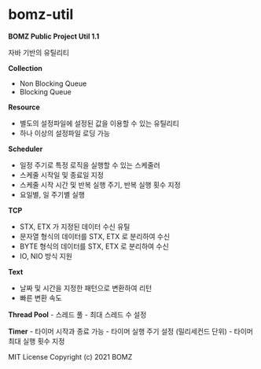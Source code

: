 # bomz-util

**BOMZ Public Project Util 1.1**

자바 기반의 유틸리티


**Collection**
   - Non Blocking Queue
   - Blocking Queue

**Resource**
   - 별도의 설정파일에 설정된 값을 이용할 수 있는 유틸리티
   - 하나 이상의 설정파일 로딩 가능

**Scheduler**
   - 일정 주기로 특정 로직을 실행할 수 있는 스케줄러
   - 스케줄 시작일 및 종료일 지정
   - 스케줄 시작 시간 및 반복 실행 주기, 반복 실행 횟수 지정
   - 요일별, 일 주기별 실행

**TCP**
   - STX, ETX 가 지정된 데이터 수신 유틸
   - 문자열 형식의 데이터를 STX, ETX 로 분리하여 수신
   - BYTE 형식의 데이터를 STX, ETX 로 분리하여 수신
   - IO, NIO 방식 지원

**Text**
   - 날짜 및 시간을 지정한 패턴으로 변환하여 리턴
   - 빠른 변환 속도

**Thread Pool**
    - 스레드 풀
    - 최대 스레드 수 설정

**Timer**
    - 타이머 시작과 종료 가능
    - 타이머 실행 주기 설정 (밀리세컨드 단위)
    - 타이머 최대 실행 횟수 지정



MIT License
Copyright (c) 2021 BOMZ
